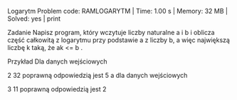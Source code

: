 Logarytm
Problem code: RAMLOGARYTM | Time: 1.00 s | Memory: 32 MB | Solved: yes | print

Zadanie
Napisz program, który wczytuje liczby naturalne a i b i oblicza część całkowitą z logarytmu przy podstawie a z liczby b, a więc największą liczbę k taką, że ak <= b .

Przykład
Dla danych wejściowych

 2 32
poprawną odpowiedzią jest
5
a dla danych wejściowych

 3 11
poprawną odpowiedzią jest
2